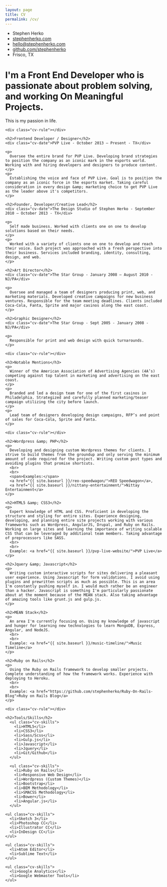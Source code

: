 ```yaml
---
layout: page
title: CV
permalink: /cv/
---
```


<div class="container cv-container">

  <ul class="cv-contact-list">
    <li>Stephen Herko</li>
    <li><a href="http://stephenherko.com">stephenherko.com</a></li>
    <li><a href="mailto: hello@stephenherko.com">hello@stephenherko.com</a></li>
    <li><a href="http://github.com/stephenherko">github.com/stephenherko</a></li>
    <li>Frisco, TX</li>
  </ul>

  <div class="cv-info">
    <h1 class="cv-cta">I'm a Front End Developer who is passionate about problem solving, and working On Meaningful Projects.</h1>
    <p>
       This is my passion in life.
    </p>

    <div class="cv-rule"></div>

    <h2>Frontend Developer / Designer</h2>
    <div class="cv-date">PVP Live - October 2013 – Present - TX</div>

    <p>
      Oversee the entire brand for PVP Live. Developing brand strategies to position the company as an iconic mark in the esports world. Working with and hiring developers and designers to produce content.
    </p>
    <p>
      Establishing the voice and face of PVP Live. Goal is to position the company as an iconic force in the esports market. Taking careful consideration in every design &amp; marketing choice to get PVP Live as the leader above it's competitors.
    </p>

    <h2>Founder, Developer/Creative Lead</h2>
    <div class="cv-date">The Design Studio of Stephen Herko - September 2010 – October 2013 - TX</div>

    <p>
      Self made business. Worked with clients one on one to develop solutions based on their needs.
    </p>
    <p>
      Worked with a variety of clients one on one to develop and reach their voice. Each project was approached with a fresh perspective into their business. Services included branding, identity, consulting, design, and web.
    </p>

    <h2>Art Director</h2>
    <div class="cv-date">The Star Group - January 2008 – August 2010 - NJ/PA</div>

    <p>
      Oversee and managed a team of designers producing print, web, and marketing materials. Developed creative campaigns for new business ventures. Responsible for the team meeting deadlines. Clients included Coca-Cola, Fanta, Sprite and major casinos along the east coast.
    </p>

    <h2>Graphic Designer</h2>
    <div class="cv-date">The Star Group - Sept 2005 - January 2008 - NJ/PA</div>

    <p>
      Responsible for print and web design with quick turnarounds.
    </p>

    <div class="cv-rule"></div>

    <h3>Notable Mentions</h3>
    <p>
      Winner of the American Association of Advertising Agencies (4A’s) competing against top talent in marketing and advertising on the east coast.
    </p>
    <p>
      Branded and led a design team for one of the first casinos in Philadelphia. Strategized and carefully planned marketing/teaser campaign utilizing the city before launch.
    </p>
    <p>
      Lead team of designers developing design campaigns, RFP’s and point of sales for Coca-Cola, Sprite and Fanta.
    </p>

    <div class="cv-rule"></div>

    <h2>Wordpress &amp; PHP</h2>
    <p>
      Developing and designing custom Wordpress themes for clients. I strive to build themes from the groundup and only serving the minimum amount of code required for the project. Writing custom post types and avoiding plugins that promise shortcuts.
      <br>
      <br>
      <span>Examples:</span>
      <a href="{{ site.baseurl }}/reo-speedwagon/">REO Speedwagon</a>,
      <a href="{{ site.baseurl }}/nittany-entertainment/">Nittay Entertainment</a>
    </p>

    <h2>HTML5 &amp; CSS3</h2>
    <p>
      Expert knowledge of HTML and CSS. Proficient in developing the structure and styling for entire sites. Experience designing, developing, and planning entire site projects working with various frameworks such as Wordpress, AngularJS, Drupal, and Ruby on Rails. Working on large sites and learning the importance of writing scalable CSS that can be leveraged by additional team members. Taking advantage of preprocessors like SASS.
      <br>
      <br>
      Example: <a href="{{ site.baseurl }}/pvp-live-website/">PVP Live</a>
    </p>

    <h2>Jquery &amp; Javascript</h2>
    <p>
      Writing custom interactive scripts for sites delivering a pleasant user experience. Using Javascript for form validations. I avoid using plugins and prewritten scripts as much as possible. This is an area I'm constantly pushing myself in. I would much rather be an engineer than a hacker. Javascript is something I'm particularly passionate about at the moment because of the MEAN stack. Also taking advantage of amazing tools like grunt.js and gulp.js.
    </p>

    <h2>MEAN Stack</h2>
    <p>
      An area I'm currently focusing on. Using my knowledge of javascript and hunger for learning new technologies to learn MongoDB, Express, Angular, and NodeJS.
      <br>
      <br>
      Example: <a href="{{ site.baseurl }}/music-timeline/">Music Timeline</a>
    </p>

    <h2>Ruby on Rails</h2>
    <p>
      Using the Ruby on Rails framework to develop smaller projects. Complete understanding of how the framework works. Experience with deploying to Heroku.
      <br>
      <br>
      Example: <a href="https://github.com/stephenherko/Ruby-On-Rails-Blog">Ruby on Rails Blog</a>
    </p>

    <div class="cv-rule"></div>

    <h2>Tools/Skills</h2>
      <ul class="cv-skills">
        <li>HTML5</li>
        <li>CSS3</li>
        <li>Sass/Scss</li>
        <li>Gulp.js</li>
        <li>Javascript</li>
        <li>Jquery</li>
        <li>Git/Github</li>
      </ul>

      <ul class="cv-skills">
        <li>Ruby on Rails</li>
        <li>Responsive Web Design</li>
        <li>Wordpress (Custom Themes)</li>
        <li>Bootstrap</li>
        <li>BEM Methodology</li>
        <li>SMACSS Methodology</li>
        <li>Bower</li>
        <li>Angular.js</li>
      </ul>

    <ul class="cv-skills">
      <li>Sketch 3</li>
      <li>Photoshop CC</li>
      <li>Illustrator CC</li>
      <li>InDesign CC</li>
    </ul>

    <ul class="cv-skills">
      <li>Atom Editor</li>
      <li>Sublime Text</li>
    </ul>

    <ul class="cv-skills">
      <li>Google Analytics</li>
      <li>Google Webmaster Tools</li>
    </ul>

</div>
